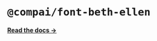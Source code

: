 # `@compai/font-beth-ellen`

[**Read the docs &rarr;**](https://components.ai/docs/typefaces/beth-ellen)
